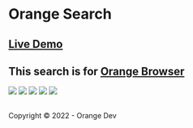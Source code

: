 # Orange Search

## [Live Demo](https://orangedevs.github.io/orange-search/index.html)

## This search is for [Orange Browser](https://github.com/orangedevs/Orange-Browser)

![](https://img.shields.io/github/license/orangedevs/orange-search)
![](https://img.shields.io/github/issues/orangedevs/orange-search)
![](https://img.shields.io/github/stars/orangedevs/orange-search)
![](https://img.shields.io/github/workflow/status/actions/toolkit/toolkit-unit-tests)
![](https://img.shields.io/github/languages/code-size/orangedevs/orange-search)

## 
Copyright © 2022 - Orange Dev
